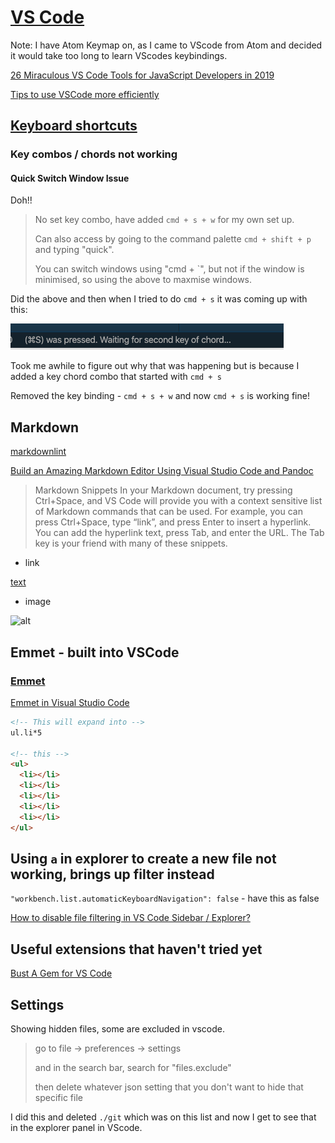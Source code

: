 # [VS Code](https://code.visualstudio.com/)

Note: I have Atom Keymap on, as I came to VScode from Atom and decided it would take too long to learn VScodes keybindings.

[26 Miraculous VS Code Tools for JavaScript Developers in 2019](https://dev.to/jsmanifest/26-miraculous-vs-code-tools-for-javascript-developers-in-2019-50gg)

[Tips to use VSCode more efficiently](https://dev.to/selrond/tips-to-use-vscode-more-efficiently-3h6p)

## [Keyboard shortcuts](/everyday_shortcuts.md#VSCode)

### Key combos / chords not working

#### Quick Switch Window Issue

Doh!!

>No set key combo, have added `cmd + s + w` for my own set up.
>
>Can also access by going to the command palette `cmd + shift + p` and typing "quick".
>
>You can switch windows using "cmd + `", but not if the window is minimised, so using the above to maxmise windows.

Did the above and then when I tried to do `cmd + s` it was coming up with this:

![cmd + s key chord](cmdschord.png)

Took me awhile to figure out why that was happening but is because I added a key chord combo that started with `cmd + s`

Removed the key binding - `cmd + s + w` and now `cmd + s` is working fine!

## Markdown

[markdownlint](https://marketplace.visualstudio.com/items?itemName=DavidAnson.vscode-markdownlint)

[Build an Amazing Markdown Editor Using Visual Studio Code and Pandoc](https://thisdavej.com/build-an-amazing-markdown-editor-using-visual-studio-code-and-pandoc/)

> Markdown Snippets
> In your Markdown document, try pressing Ctrl+Space, and VS Code will provide you with a context sensitive list of Markdown commands that can be used. For example, you can press Ctrl+Space, type “link”, and press Enter to insert a hyperlink. You can add the hyperlink text, press Tab, and enter the URL. The Tab key is your friend with many of these snippets.

- link

[text](https://link)

- image

![alt](https://link)

## Emmet - built into VSCode

### [Emmet](https://emmet.io/)

[Emmet in Visual Studio Code](https://code.visualstudio.com/docs/editor/emmet)

```html
<!-- This will expand into -->
ul.li*5

<!-- this -->
<ul>
  <li></li>
  <li></li>
  <li></li>
  <li></li>
  <li></li>
</ul>
```

## Using `a` in explorer to create a new file not working, brings up filter instead

`"workbench.list.automaticKeyboardNavigation": false` - have this as false

[How to disable file filtering in VS Code Sidebar / Explorer?](https://superuser.com/questions/1417361/how-to-disable-file-filtering-in-vs-code-sidebar-explorer)

## Useful extensions that haven't tried yet

[Bust A Gem for VS Code](https://marketplace.visualstudio.com/items?itemName=gurgeous.bust-a-gem)

## Settings

Showing hidden files, some are excluded in vscode.

>go to file -> preferences -> settings
>
>and in the search bar, search for "files.exclude"
>
>then delete whatever json setting that you don't want to hide that specific file

I did this and deleted `./git` which was on this list and now I get to see that in the explorer panel in VScode.

